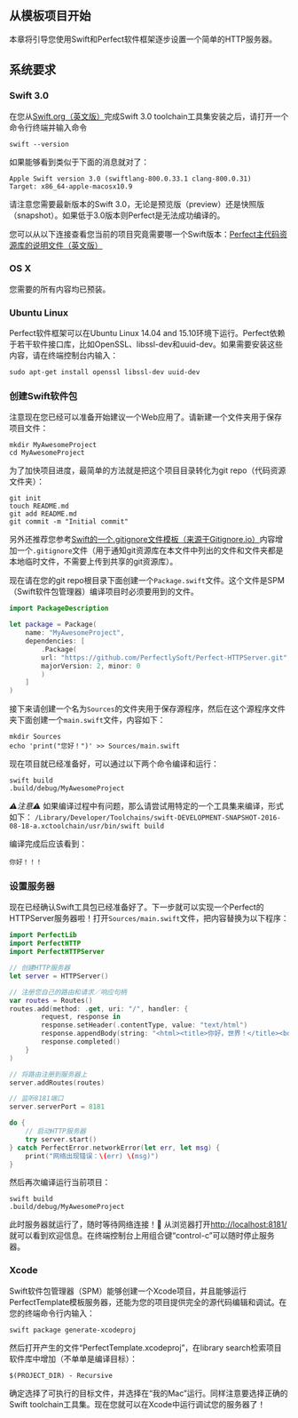 ## 从模板项目开始

本章将引导您使用Swift和Perfect软件框架逐步设置一个简单的HTTP服务器。

## 系统要求

### Swift 3.0

在您从[Swift.org（英文版）](https://swift.org/getting-started/)完成Swift 3.0 toolchain工具集安装之后，请打开一个命令行终端并输入命令
```
swift --version
```

如果能够看到类似于下面的消息就对了：

```
Apple Swift version 3.0 (swiftlang-800.0.33.1 clang-800.0.31)
Target: x86_64-apple-macosx10.9
```
请注意您需要最新版本的Swift 3.0，无论是预览版（preview）还是快照版（snapshot）。如果低于3.0版本则Perfect是无法成功编译的。

您可以从以下连接查看您当前的项目究竟需要哪一个Swift版本：[Perfect主代码资源库的说明文件（英文版）](https://github.com/PerfectlySoft/Perfect#compatibility-with-swift)

### OS X
您需要的所有内容均已预装。

### Ubuntu Linux
Perfect软件框架可以在Ubuntu Linux 14.04 and 15.10环境下运行。Perfect依赖于若干软件接口库，比如OpenSSL、libssl-dev和uuid-dev。如果需要安装这些内容，请在终端控制台内输入：

```
sudo apt-get install openssl libssl-dev uuid-dev
```

### 创建Swift软件包

注意现在您已经可以准备开始建议一个Web应用了。请新建一个文件夹用于保存项目文件：

```
mkdir MyAwesomeProject
cd MyAwesomeProject
```

为了加快项目进度，最简单的方法就是把这个项目目录转化为git repo（代码资源文件夹）：

```
git init
touch README.md
git add README.md
git commit -m "Initial commit"
```

另外还推荐您参考[Swift的一个.gitignore文件模板（来源于Gitignore.io）](https://www.gitignore.io/api/swift)内容增加一个`.gitignore`文件（用于通知git资源库在本文件中列出的文件和文件夹都是本地临时文件，不需要上传到共享的git资源库）。

现在请在您的git repo根目录下面创建一个`Package.swift`文件。这个文件是SPM（Swift软件包管理器）编译项目时必须要用到的文件。

``` swift
import PackageDescription

let package = Package(
    name: "MyAwesomeProject",
    dependencies: [
        .Package(
        url: "https://github.com/PerfectlySoft/Perfect-HTTPServer.git",
        majorVersion: 2, minor: 0
        )
    ]
)
```

接下来请创建一个名为`Sources`的文件夹用于保存源程序，然后在这个源程序文件夹下面创建一个`main.swift`文件，内容如下：

```
mkdir Sources
echo 'print("您好！")' >> Sources/main.swift
```

现在项目就已经准备好，可以通过以下两个命令编译和运行：

```
swift build
.build/debug/MyAwesomeProject
```

*⚠️注意⚠️* 如果编译过程中有问题，那么请尝试用特定的一个工具集来编译，形式如下：
`/Library/Developer/Toolchains/swift-DEVELOPMENT-SNAPSHOT-2016-08-18-a.xctoolchain/usr/bin/swift build`

编译完成后应该看到：

```
你好！！！
```

### 设置服务器

现在已经确认Swift工具包已经准备好了。下一步就可以实现一个Perfect的HTTPServer服务器啦！打开`Sources/main.swift`文件，把内容替换为以下程序：

```swift
import PerfectLib
import PerfectHTTP
import PerfectHTTPServer

// 创建HTTP服务器
let server = HTTPServer()

// 注册您自己的路由和请求／响应句柄
var routes = Routes()
routes.add(method: .get, uri: "/", handler: {
        request, response in
        response.setHeader(.contentType, value: "text/html")
        response.appendBody(string: "<html><title>你好，世界！</title><body>你好，世界！</body></html>")
        response.completed()
    }
)

// 将路由注册到服务器上
server.addRoutes(routes)

// 监听8181端口
server.serverPort = 8181

do {
    // 启动HTTP服务器
    try server.start()
} catch PerfectError.networkError(let err, let msg) {
    print("网络出现错误：\(err) \(msg)")
}
```

然后再次编译运行当前项目：

```
swift build
.build/debug/MyAwesomeProject
```

此时服务器就运行了，随时等待网络连接！🎉 从浏览器打开[http://localhost:8181/](http://127.0.0.1:8181/)就可以看到欢迎信息。在终端控制台上用组合键“control-c”可以随时停止服务器。

### Xcode

Swift软件包管理器（SPM）能够创建一个Xcode项目，并且能够运行PerfectTemplate模板服务器，还能为您的项目提供完全的源代码编辑和调试。在您的终端命令行内输入：

```
swift package generate-xcodeproj
```

然后打开产生的文件“PerfectTemplate.xcodeproj”，在library search检索项目软件库中增加（不单单是编译目标）：

```
$(PROJECT_DIR) - Recursive
```

确定选择了可执行的目标文件，并选择在“我的Mac”运行。同样注意要选择正确的Swift toolchain工具集。现在您就可以在Xcode中运行调试您的服务器了！
